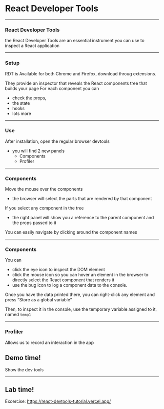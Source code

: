 
# React Developer Tools

---
### React Developer Tools

the React Developer Tools are an essential instrument you can use to inspect a React application

---
### Setup

RDT is Available for both Chrome and Firefox, download throug extensions.

They provide an inspector that reveals the React components tree that builds your page
For each component you can 
- check the props, 
- the state
- hooks
- lots more

---
### Use
After installation, open the regular browser devtools
- you will find 2 new panels 
    - Components 
    - Profiler

--- 
### Components

Move the mouse over the components
- the browser will select the parts that are rendered by that component

If you select any component in the tree
- the right panel will show you a reference to the parent component and the props passed to it

You can easily navigate by clicking around the component names

--- 
### Components

You can 
- click the eye icon to inspect the DOM element
- click the mouse icon so you can hover an element in the browser  to directly select the React component that renders it
- use the bug icon to log a component data to the console.


Once you have the data printed there, you can right-click any element and press “Store as a global variable”

Then, to inspect it in the console, use the temporary variable assigned to it, named `temp1`

---
### Profiler 
Allows us to record an interaction in the app


<!-- .slide: data-background="url('images/demo.jpg')" data-background-size="cover" --> 
<!-- .slide: class="lab" -->
## Demo time!
Show the dev tools

---
<!-- .slide: data-background="url('images/lab2.jpg')" data-background-size="cover"  --> 
<!-- .slide: class="lab" -->
## Lab time!
Excercise: https://react-devtools-tutorial.vercel.app/